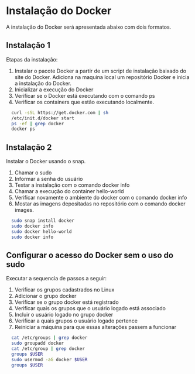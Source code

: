 
# Instalação do Docker

A instalação do Docker será apresentada abaixo com dois formatos.   

  
## Instalação 1

Etapas da instalação:
1) Instalar o pacote  Docker a partir de um script de instalação baixado do site do Docker. Adiciona na maquina local um repositório Docker e inicia a instalação do Docker.
2) Inicializar a execução do Docker 
3) Verificar se o Docker está executando com o comando ps
4) Verificar os containers que estão executando localmente.


```bash 
  curl -sSL https://get.docker.com | sh 
  /etc/init.d/docker start
  ps -ef | grep docker
  docker ps
```

  
## Instalação 2

Instalar o Docker usando o snap.
1) Chamar o sudo 
2) Informar a senha do usuário
3) Testar a instalação com o comando docker info
4) Chamar a execução do container hello-world
5) Verificar novamente o ambiente do docker com o comando docker info
6) Mostar as imagens depositadas no repositório com o comando docker images.

```bash 
  sudo snap install docker
  sudo docker info
  sudo docker hello-world
  sudo docker info
```

    
## Configurar o acesso do Docker sem o uso do sudo 

Executar a sequencia de passos a seguir:
1) Verificar os grupos cadastrados no Linux 
2) Adicionar o grupo docker 
3) Verificar se o grupo docker está registrado
4) Verificar quais os grupos que o usuário logado está associado
5) Incluir o usuário logado no grupo docker
6) Verificar a quais grupos o usuário logado pertence
7) Reiniciar a máquina para que essas alterações passem a funcionar 

```bash 
  cat /etc/groups | grep docker
  sudo groupadd docker
  cat /etc/group | grep docker
  groups $USER
  sudo usermod -aG docker $USER
  groups $USER   
```